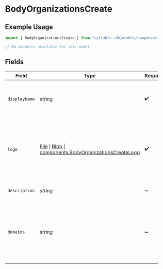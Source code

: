 # BodyOrganizationsCreate

## Example Usage

```typescript
import { BodyOrganizationsCreate } from "syllable-sdk/models/components";

// No examples available for this model
```

## Fields

| Field                                                                                                                                                                                                                            | Type                                                                                                                                                                                                                             | Required                                                                                                                                                                                                                         | Description                                                                                                                                                                                                                      | Example                                                                                                                                                                                                                          |
| -------------------------------------------------------------------------------------------------------------------------------------------------------------------------------------------------------------------------------- | -------------------------------------------------------------------------------------------------------------------------------------------------------------------------------------------------------------------------------- | -------------------------------------------------------------------------------------------------------------------------------------------------------------------------------------------------------------------------------- | -------------------------------------------------------------------------------------------------------------------------------------------------------------------------------------------------------------------------------- | -------------------------------------------------------------------------------------------------------------------------------------------------------------------------------------------------------------------------------- |
| `displayName`                                                                                                                                                                                                                    | *string*                                                                                                                                                                                                                         | :heavy_check_mark:                                                                                                                                                                                                               | The human-readable display name of the organization                                                                                                                                                                              | My Great Org                                                                                                                                                                                                                     |
| `logo`                                                                                                                                                                                                                           | [File](https://developer.mozilla.org/en-US/docs/Web/API/File) \| [Blob](https://developer.mozilla.org/en-US/docs/Web/API/Blob) \| [components.BodyOrganizationsCreateLogo](../../models/components/bodyorganizationscreatelogo.md) | :heavy_check_mark:                                                                                                                                                                                                               | The organization logo image file to upload. Must be a PNG file and 120x120 pixels.                                                                                                                                               |                                                                                                                                                                                                                                  |
| `description`                                                                                                                                                                                                                    | *string*                                                                                                                                                                                                                         | :heavy_minus_sign:                                                                                                                                                                                                               | Description of the organization                                                                                                                                                                                                  | An organization that does great things with agentic AI                                                                                                                                                                           |
| `domains`                                                                                                                                                                                                                        | *string*                                                                                                                                                                                                                         | :heavy_minus_sign:                                                                                                                                                                                                               | Comma-delimited list of domains that users at the organization may have in their email addresses                                                                                                                                 | mygreatorg.com,mygreatorg.org                                                                                                                                                                                                    |